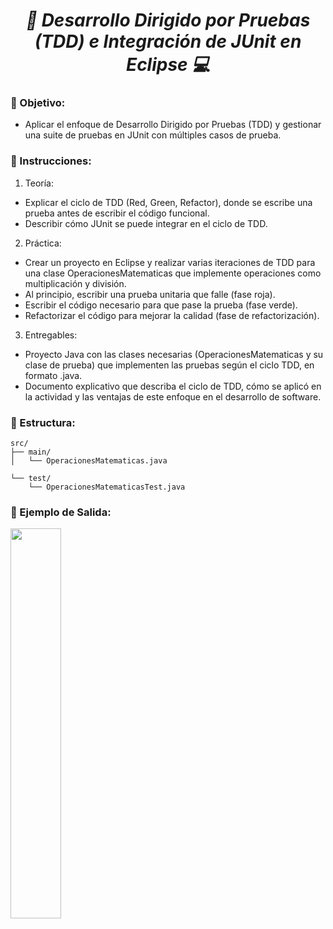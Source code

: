 **_<h1 align="center">:vulcan_salute: Desarrollo Dirigido por Pruebas (TDD) e Integración de JUnit en Eclipse :computer:</h1>_**

**<h3>:blue_book: Objetivo:</h3>**

- Aplicar el enfoque de Desarrollo Dirigido por Pruebas (TDD) y gestionar una suite de pruebas en JUnit con múltiples casos de prueba.

**<h3>:orange_book: Instrucciones:</h3>**

1. Teoría:
- Explicar el ciclo de TDD (Red, Green, Refactor), donde se escribe una prueba antes de escribir el código funcional.
- Describir cómo JUnit se puede integrar en el ciclo de TDD.

2. Práctica:
- Crear un proyecto en Eclipse y realizar varias iteraciones de TDD para una clase OperacionesMatematicas que implemente operaciones como multiplicación y división.
- Al principio, escribir una prueba unitaria que falle (fase roja).
- Escribir el código necesario para que pase la prueba (fase verde).
- Refactorizar el código para mejorar la calidad (fase de refactorización).

3. Entregables:
- Proyecto Java con las clases necesarias (OperacionesMatematicas y su clase de prueba) que implementen las pruebas según el ciclo TDD, en formato .java.
- Documento explicativo que describa el ciclo de TDD, cómo se aplicó en la actividad y las ventajas de este enfoque en el desarrollo de software.

**<h3>:green_book: Estructura:</h3>**

```
src/
├── main/
│   └── OperacionesMatematicas.java

└── test/
    └── OperacionesMatematicasTest.java
```

**<h3>:book: Ejemplo de Salida:</h3>**

<img src="./proyecto/src/archivo/imagen.jpg" alt="" style="width: 40%;">
